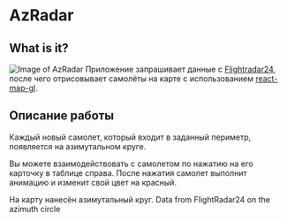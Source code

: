 # AzRadar
## What is it?
![Image of AzRadar](https://github.com/IMin-web/AzRadar/blob/main/public/RadarCover.png)
Приложение запрашивает данные с [Flightradar24](https://www.flightradar24.com/), после чего отрисовывает самолёты на карте с использованием [react-map-gl](https://visgl.github.io/react-map-gl/).
## Описание работы
Каждый новый самолет, который входит в заданный периметр, появляется на азимутальном круге.

Вы можете взаимодействовать с самолетом по нажатию на его карточку в таблице справа. После нажатия самолет выполнит анимацию и изменит свой цвет на красный.

На карту нанесён азимутальный круг.
Data from FlightRadar24 on the azimuth circle
